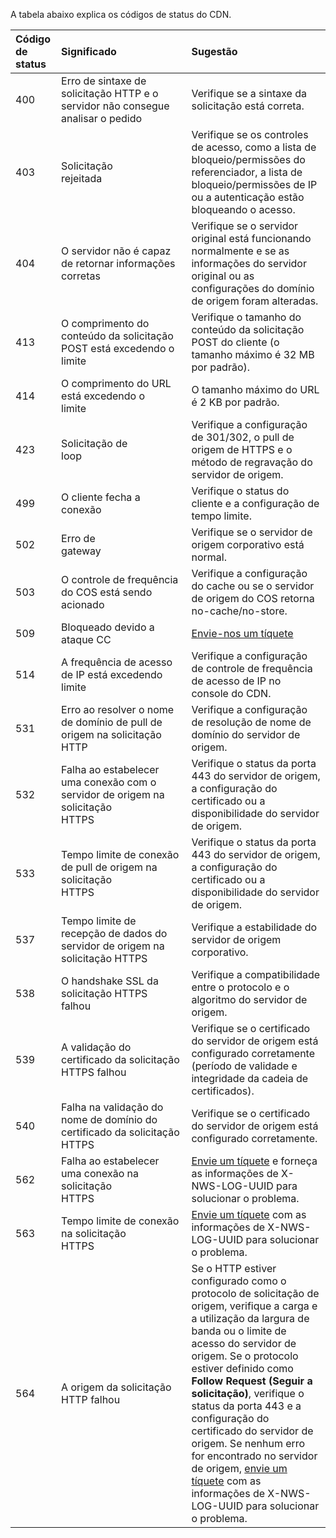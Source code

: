 

A tabela abaixo explica os códigos de status do CDN.

| Código de status | Significado | Sugestão |
| :----- | :------------------------------- | :----------------------------------------------------------- |
| 400 | Erro de sintaxe de solicitação HTTP e o servidor não consegue analisar o pedido | Verifique se a sintaxe da solicitação está correta.|
| 403    | Solicitação rejeitada                             | Verifique se os controles de acesso, como a lista de bloqueio/permissões do referenciador, a lista de bloqueio/permissões de IP ou a autenticação estão bloqueando o acesso.|
| 404 | O servidor não é capaz de retornar informações corretas | Verifique se o servidor original está funcionando normalmente e se as informações do servidor original ou as configurações do domínio de origem foram alteradas. |
| 413    | O comprimento do conteúdo da solicitação POST está excedendo o limite                    | Verifique o tamanho do conteúdo da solicitação POST do cliente (o tamanho máximo é 32 MB por padrão).|
| 414    | O comprimento do URL está excedendo o limite                     | O tamanho máximo do URL é 2 KB por padrão.|
| 423    | Solicitação de loop                           | Verifique a configuração de 301/302, o pull de origem de HTTPS e o método de regravação do servidor de origem.|
| 499    | O cliente fecha a conexão                  | Verifique o status do cliente e a configuração de tempo limite.|
| 502    | Erro de gateway                             | Verifique se o servidor de origem corporativo está normal.|
| 503    | O controle de frequência do COS está sendo acionado                          | Verifique a configuração do cache ou se o servidor de origem do COS retorna no-cache/no-store.|
| 509    | Bloqueado devido a ataque CC                    | [Envie-nos um tíquete](https://console.intl.cloud.tencent.com/workorder/category) |
| 514    | A frequência de acesso de IP está excedendo limite                       | Verifique a configuração de controle de frequência de acesso de IP no console do CDN.|
| 531    | Erro ao resolver o nome de domínio de pull de origem na solicitação HTTP          | Verifique a configuração de resolução de nome de domínio do servidor de origem.|
| 532    | Falha ao estabelecer uma conexão com o servidor de origem na solicitação HTTPS              | Verifique o status da porta 443 do servidor de origem, a configuração do certificado ou a disponibilidade do servidor de origem.|
| 533    | Tempo limite de conexão de pull de origem na solicitação HTTPS              | Verifique o status da porta 443 do servidor de origem, a configuração do certificado ou a disponibilidade do servidor de origem.|
| 537    | Tempo limite de recepção de dados do servidor de origem na solicitação HTTPS             | Verifique a estabilidade do servidor de origem corporativo.|
| 538    | O handshake SSL da solicitação HTTPS falhou                | Verifique a compatibilidade entre o protocolo e o algoritmo do servidor de origem.|
| 539    | A validação do certificado da solicitação HTTPS falhou           | Verifique se o certificado do servidor de origem está configurado corretamente (período de validade e integridade da cadeia de certificados).|
| 540    | Falha na validação do nome de domínio do certificado da solicitação HTTPS          | Verifique se o certificado do servidor de origem está configurado corretamente.|
| 562    | Falha ao estabelecer uma conexão na solicitação HTTPS                | [Envie um tíquete](https://console.intl.cloud.tencent.com/workorder/category) e forneça as informações de X-NWS-LOG-UUID para solucionar o problema.| |
| 563    | Tempo limite de conexão na solicitação HTTPS              |[Envie um tíquete](https://console.intl.cloud.tencent.com/workorder/category) com as informações de X-NWS-LOG-UUID para solucionar o problema.| |
| 564    | A origem da solicitação HTTP falhou                | Se o HTTP estiver configurado como o protocolo de solicitação de origem, verifique a carga e a utilização da largura de banda ou o limite de acesso do servidor de origem. Se o protocolo estiver definido como **Follow Request (Seguir a solicitação)**, verifique o status da porta 443 e a configuração do certificado do servidor de origem. Se nenhum erro for encontrado no servidor de origem, [envie um tíquete](https://console.intl.cloud.tencent.com/workorder/category) com as informações de X-NWS-LOG-UUID para solucionar o problema.|











